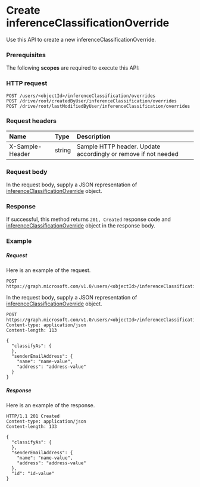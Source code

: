 # Create inferenceClassificationOverride

Use this API to create a new inferenceClassificationOverride.
### Prerequisites
The following **scopes** are required to execute this API: 
### HTTP request
<!-- { "blockType": "ignored" } -->
```http
POST /users/<objectId>/inferenceClassification/overrides
POST /drive/root/createdByUser/inferenceClassification/overrides
POST /drive/root/lastModifiedByUser/inferenceClassification/overrides

```
### Request headers
| Name       | Type | Description|
|:---------------|:--------|:----------|
| X-Sample-Header  | string  | Sample HTTP header. Update accordingly or remove if not needed|

### Request body
In the request body, supply a JSON representation of [inferenceClassificationOverride](../resources/inferenceclassificationoverride.md) object.


### Response
If successful, this method returns `201, Created` response code and [inferenceClassificationOverride](../resources/inferenceclassificationoverride.md) object in the response body.

### Example
##### Request
Here is an example of the request.
<!-- {
  "blockType": "request",
  "name": "create_inferenceclassificationoverride_from_inferenceclassification"
}-->
```http
POST https://graph.microsoft.com/v1.0/users/<objectId>/inferenceClassification/overrides
```
In the request body, supply a JSON representation of [inferenceClassificationOverride](../resources/inferenceclassificationoverride.md) object.
```http
POST https://graph.microsoft.com/v1.0/users/<objectId>/inferenceClassification
Content-type: application/json
Content-length: 113

{
  "classifyAs": {
  },
  "senderEmailAddress": {
    "name": "name-value",
    "address": "address-value"
  }
}
```
##### Response
Here is an example of the response.
<!-- {
  "blockType": "response",
  "truncated": false,
  "@odata.type": "microsoft.graph.inferenceclassificationoverride"
} -->
```http
HTTP/1.1 201 Created
Content-type: application/json
Content-length: 133

{
  "classifyAs": {
  },
  "senderEmailAddress": {
    "name": "name-value",
    "address": "address-value"
  },
  "id": "id-value"
}
```

<!-- uuid: 8fcb5dbc-d5aa-4681-8e31-b001d5168d79
2015-10-25 14:57:30 UTC -->
<!-- {
  "type": "#page.annotation",
  "description": "Create inferenceClassificationOverride",
  "keywords": "",
  "section": "documentation",
  "tocPath": ""
}-->